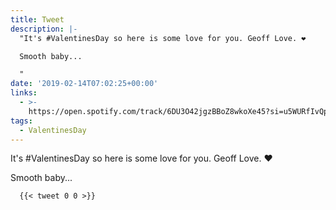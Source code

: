 ```yaml
---
title: Tweet
description: |-
  "It's #ValentinesDay so here is some love for you. Geoff Love. ❤

  Smooth baby...

  "
date: '2019-02-14T07:02:25+00:00'
links:
  - >-
    https://open.spotify.com/track/6DU3O42jgzBBoZ8wkoXe45?si=u5WURfIvQpKpfJMOoFN7tA
tags:
  - ValentinesDay
---
```

It's #ValentinesDay so here is some love for you. Geoff Love. ❤

Smooth baby...


      {{< tweet 0 0 >}}
    
